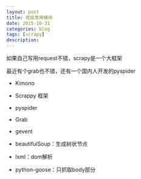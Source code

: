 ```yaml
---
layout: post
title: 爬虫常用模块
date: 2015-10-31
categories: blog
tags: [scrapy]
description: 
---
```


如果自己写用request不错，scrapy是一个大框架

最近有个grab也不错，还有一个国内人开发的pyspider

- Kimono

- Scrappy 框架

- pyspider

- Grab

- gevent

- beautifulSoup：生成树状节点

- lxml：dom解析

- python-goose：只抓取body部分

